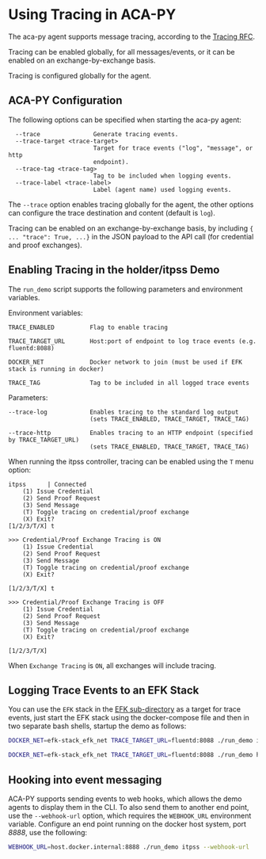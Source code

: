 # Using Tracing in ACA-PY

The aca-py agent supports message tracing, according to the [Tracing RFC](https://github.com/hyperledger/aries-rfcs/tree/master/features/0034-message-tracing).

Tracing can be enabled globally, for all messages/events, or it can be enabled on an exchange-by-exchange basis.

Tracing is configured globally for the agent.

## ACA-PY Configuration

The following options can be specified when starting the aca-py agent:

```
  --trace               Generate tracing events.
  --trace-target <trace-target>
                        Target for trace events ("log", "message", or http
                        endpoint).
  --trace-tag <trace-tag>
                        Tag to be included when logging events.
  --trace-label <trace-label>
                        Label (agent name) used logging events.
```

The `--trace` option enables tracing globally for the agent, the other options can configure the trace destination and content (default is `log`).

Tracing can be enabled on an exchange-by-exchange basis, by including `{ ... "trace": True, ...}` in the JSON payload to the API call (for credential and proof exchanges).

## Enabling Tracing in the holder/itpss Demo

The `run_demo` script supports the following parameters and environment variables.

Environment variables:

```
TRACE_ENABLED          Flag to enable tracing

TRACE_TARGET_URL       Host:port of endpoint to log trace events (e.g. fluentd:8088)

DOCKER_NET             Docker network to join (must be used if EFK stack is running in docker)

TRACE_TAG              Tag to be included in all logged trace events
```

Parameters:

```
--trace-log            Enables tracing to the standard log output
                       (sets TRACE_ENABLED, TRACE_TARGET, TRACE_TAG)

--trace-http           Enables tracing to an HTTP endpoint (specified by TRACE_TARGET_URL)
                       (sets TRACE_ENABLED, TRACE_TARGET, TRACE_TAG)
```

When running the itpss controller, tracing can be enabled using the `T` menu option:

```
itpss      | Connected
    (1) Issue Credential
    (2) Send Proof Request
    (3) Send Message
    (T) Toggle tracing on credential/proof exchange
    (X) Exit?
[1/2/3/T/X] t

>>> Credential/Proof Exchange Tracing is ON
    (1) Issue Credential
    (2) Send Proof Request
    (3) Send Message
    (T) Toggle tracing on credential/proof exchange
    (X) Exit?

[1/2/3/T/X] t

>>> Credential/Proof Exchange Tracing is OFF
    (1) Issue Credential
    (2) Send Proof Request
    (3) Send Message
    (T) Toggle tracing on credential/proof exchange
    (X) Exit?

[1/2/3/T/X]
```

When `Exchange Tracing` is `ON`, all exchanges will include tracing.

## Logging Trace Events to an EFK Stack

You can use the `EFK` stack in the [EFK sub-directory](./EFK-stack) as a target for trace events, just start the EFK stack using the docker-compose file and then in two separate bash shells, startup the demo as follows:

```bash
DOCKER_NET=efk-stack_efk_net TRACE_TARGET_URL=fluentd:8088 ./run_demo itpss --trace-http
```

```bash
DOCKER_NET=efk-stack_efk_net TRACE_TARGET_URL=fluentd:8088 ./run_demo holder --trace-http
```

## Hooking into event messaging

ACA-PY supports sending events to web hooks, which allows the demo agents to display them in the CLI. To also send them to another end point, use the `--webhook-url` option, which requires the `WEBHOOK_URL` environment variable. Configure an end point running on the docker host system, port *8888*, use the following:

```bash
WEBHOOK_URL=host.docker.internal:8888 ./run_demo itpss --webhook-url
```
